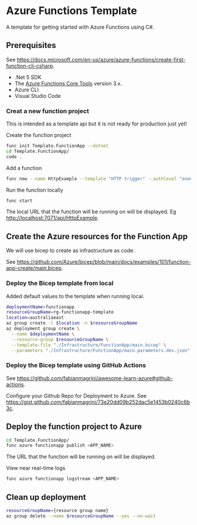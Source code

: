 # Azure Functions Template

A template for getting started with Azure Functions using C#.

## Prerequisites

See <https://docs.microsoft.com/en-us/azure/azure-functions/create-first-function-cli-csharp>.

* .Net 5 SDK
* The [Azure Functions Core Tools](https://docs.microsoft.com/en-us/azure/azure-functions/functions-run-local) version 3.x.
* Azure CLI
* Visual Studio Code

### Creat a new function project

This is intended as a template api but it is not ready for production just yet!

Create the function project

```sh
func init Template.FunctionApp --dotnet
cd Template.FunctionApp/
code .
```

Add a function

```sh
func new --name HttpExample --template "HTTP trigger" --authlevel "anonymous"
```

Run the function locally

```sh
func start
```

The local URL that the function will be running on will be displayed. Eg <http://localhost:7071/api/HttpExample>.

## Create the Azure resources for the Function App

We will use bicep to create as infrastructure as code.

See <https://github.com/Azure/bicep/blob/main/docs/examples/101/function-app-create/main.bicep>.

### Deploy the Bicep template from local

Added default values to the template when running local.

```sh
deploymentName=functionapp
resourceGroupName=rg-functionapp-template
location=australiaeast
az group create -l $location -n $resourceGroupName
az deployment group create \
  --name $deploymentName \
  --resource-group $resourceGroupName \
  --template-file "./Infrastructure/FunctionApp/main.bicep" \
  --parameters "./Infrastructure/FunctionApp/main.parameters.dev.json"
```

### Deploy the Bicep template using GitHub Actions

See <https://github.com/fabianmagrini/awesome-learn-azure#github-actions>.

Configure your Github Repo for Deployment to Azure. See <https://gist.github.com/fabianmagrini/73e20dd09b252dac5e1453b0240c6b3c>.

## Deploy the function project to Azure

```sh
cd Template.FunctionApp/
func azure functionapp publish <APP_NAME>
```

The URL that the function will be running on will be displayed.

View near real-time logs

```sh
func azure functionapp logstream <APP_NAME>
```

## Clean up deployment

```sh
resourceGroupName={resource group name}
az group delete --name $resourceGroupName --yes --no-wait
```
